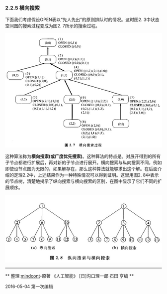 ### 2.2.5 横向搜索

下面我们考虑假设OPEN表以“先人先出”的原则排队时的情况。这时图2. 3中状态空间图的搜索过程变成为图2. 7所示的搜索过程。

![](./横向搜索过程.jpg)

这种算法称为**横向搜索(或广度优先搜索)**。这种算法的特点是。对展开得到的所有子节点都进行扩展后，再对新的子节点进行展开。横向搜索与纵向搜索不同，例如即使设节点图为无限的，如果解存在，那么这种算法就能够求出这个解。在后面介绍的定理2.2中，上述结果作为一种特殊情况可以得到证明。这里用图2. 8中表示的节点树，清楚地揭示了纵向搜索与横向搜索的区别，在图中显示了它们不同的扩展顺序。

![](纵向搜索与横向搜索.jpg)

---
** 整理:[mindcont](https://github.com/mindcont)-原著 《人工智能》 [日]沟口理一郎 石田 亨编 **

2016-05-04 第一次编辑